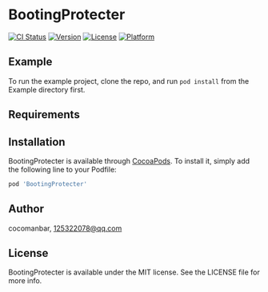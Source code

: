 # BootingProtecter

[![CI Status](https://img.shields.io/travis/cocomanbar/BootingProtecter.svg?style=flat)](https://travis-ci.org/cocomanbar/BootingProtecter)
[![Version](https://img.shields.io/cocoapods/v/BootingProtecter.svg?style=flat)](https://cocoapods.org/pods/BootingProtecter)
[![License](https://img.shields.io/cocoapods/l/BootingProtecter.svg?style=flat)](https://cocoapods.org/pods/BootingProtecter)
[![Platform](https://img.shields.io/cocoapods/p/BootingProtecter.svg?style=flat)](https://cocoapods.org/pods/BootingProtecter)

## Example

To run the example project, clone the repo, and run `pod install` from the Example directory first.

## Requirements

## Installation

BootingProtecter is available through [CocoaPods](https://cocoapods.org). To install
it, simply add the following line to your Podfile:

```ruby
pod 'BootingProtecter'
```

## Author

cocomanbar, 125322078@qq.com

## License

BootingProtecter is available under the MIT license. See the LICENSE file for more info.
